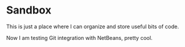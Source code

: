 Sandbox
=======

This is just a place where I can organize and store useful bits of code.

Now I am testing Git integration with NetBeans, pretty cool.